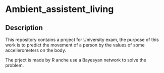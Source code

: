# Ambient_assistent_living

## Description

This repository contains a project for University exam, the purpose of this work is to predict the movement of a person
by the values of some accellerometers on the body.

The prject is made by R anche use a Bayesyan network to solve the problem.
